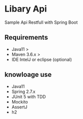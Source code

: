 # Libary Api

Sample Api Restfull with Spring Boot

## Requirements

- Java11 >
- Maven 3.6.x >
- IDE IntelJ or eclipse (optional)

## knowloage use

- Java11
- Spring 2.7.x
- JUnit 5 with TDD
- Mockito
- AssertJ
- h2